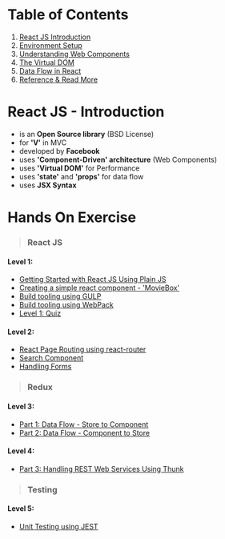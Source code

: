 # Table of Contents

1. [React JS Introduction](#react-js---introduction)
2. [Environment Setup](/environment-setup.md)
3. [Understanding Web Components](/concepts/web-components.md)
4. [The Virtual DOM](/concepts/virtual-dom.md)
5. [Data Flow in React](/concepts/data-flow.md)
6. [Reference & Read More](/concepts/reference.md)

# React JS - Introduction

* is an **Open Source library** \(BSD License\)
* for **'V'** in MVC
* developed by **Facebook**
* uses **'Component-Driven' architecture** \(Web Components\)
* uses **'Virtual DOM'** for Performance
* uses **'state'** and **'props'** for data flow
* uses **JSX Syntax**

# Hands On Exercise

> ### React JS

#### Level 1:

* [Getting Started with React JS Using Plain JS](/exercise/lesson-1.md)
* [Creating a simple react component - 'MovieBox'](/exercise/lesson-2.md)
* [Build tooling using GULP](/exercise/lesson-3.md)
* [Build tooling using WebPack](/exercise/lesson-4.md)
* [Level 1: Quiz](https://www.classmarker.com/online-test/start/?quiz=eyt587a6720eb100)

#### Level 2:

* [React Page Routing using react-router](lesson-5.md)
* [Search Component](lesson-6.md)
* [Handling Forms](lesson-7.md)

> ### Redux

#### Level 3:

* [Part 1: Data Flow - Store to Component]()
* [Part 2: Data Flow - Component to Store]()

#### Level 4:

* [Part 3: Handling REST Web Services Using Thunk]()

> ### Testing

#### Level 5:

* [Unit Testing using JEST]()



